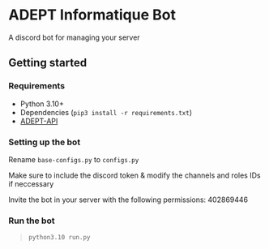# ADEPT Informatique Bot

A discord bot for managing your server

## Getting started

### Requirements

- Python 3.10+
- Dependencies (`pip3 install -r requirements.txt`)
- [ADEPT-API](https://github.com/ADEPT-Informatique/ADEPT-API)

### Setting up the bot

Rename `base-configs.py` to `configs.py`

Make sure to include the discord token & modify the channels and roles IDs if neccessary

Invite the bot in your server with the following permissions: 402869446

### Run the bot

> `python3.10 run.py`
